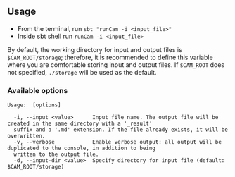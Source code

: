 ## Usage

- From the terminal, run `sbt "runCam -i <input_file>"`
- Inside sbt shell run `runCam -i <input_file>`

By default, the working directory for input and output files is `$CAM_ROOT/storage`; therefore, it is recommended to
define this variable where you are comfortable storing input and output files. If `$CAM_ROOT` does not specified,
`./storage` will be used as the default.

### Available options

```
Usage:  [options]

  -i, --input <value>      Input file name. The output file will be created in the same directory with a '_result' 
  suffix and a '.md' extension. If the file already exists, it will be overwritten.
  -v, --verbose            Enable verbose output: all output will be duplicated to the console, in addition to being 
  written to the output file.
  -d, --input-dir <value>  Specify directory for input file (default: $CAM_ROOT/storage)
```